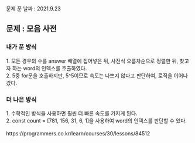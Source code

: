 문제 푼 날짜 : 2021.9.23

<h2>문제 : 모음 사전</h2>

<h3>내가 푼 방식</h3>
<div>1. 모든 경우의 수를 answer 배열에 집어넣은 뒤, 사전식 오름차순으로 정렬한 뒤, 찾고자 하는 word의 인덱스를 호출하였다.</div>
<div>2. 5중 for문을 호출하지만, 5^5이므로 속도는 나쁘지 않다고 판단하여, 로직을 이어나갔다.</div>

<h3>더 나은 방식</h3>
<div>1. 수학적인 방식을 사용하면 훨씬 더 빠른 속도를 가지게 된다.</div>
<div>2. const count = [781, 156, 31, 6, 1]을 사용하여 word의 인덱스를 판단할 수 있다.</div>

<br>
https://programmers.co.kr/learn/courses/30/lessons/84512